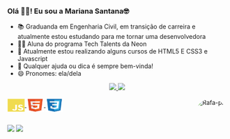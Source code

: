 ### Olá 🖖🏽! Eu sou a Mariana Santana🤓

- 📚 Graduanda em Engenharia Civil, em transição de carreira e atualmente estou estudando para me tornar uma desenvolvedora
- 👩‍💻 Aluna do programa Tech Talents da Neon
- 🌱 Atualmente estou realizando alguns cursos de HTML5 E CSS3 e Javascript
- 💬 Qualquer ajuda ou dica é sempre bem-vinda!
- 😄 Pronomes: ela/dela

<div align="center">
  <a href="https://github.com/marianastslv">
  <img height="180em" src="https://github-readme-stats.vercel.app/api?username=marianastslv&show_icons=true&theme=bear&include_all_commits=true&count_private=true"/>
  <img height="180em" src="https://github-readme-stats.vercel.app/api/top-langs/?username=marianastslv&layout=compact&langs_count=7&theme=bear"/>
</div>
  <div style="display: inline_block"><br>
  <img align="center" alt="Rafa-Js" height="30" width="40" src="https://raw.githubusercontent.com/devicons/devicon/master/icons/javascript/javascript-plain.svg">
  <img align="center" alt="Rafa-HTML" height="30" width="40" src="https://raw.githubusercontent.com/devicons/devicon/master/icons/html5/html5-original.svg">
  <img align="center" alt="Rafa-CSS" height="30" width="40" src="https://raw.githubusercontent.com/devicons/devicon/master/icons/css3/css3-original.svg">
  <img align="right" alt="Rafa-pic" height="150" style="border-radius:50px;" src="https://media.discordapp.net/attachments/639956127056134178/890373478988013628/Publicacoes_Instagram_1_1.png?width=676&height=676">
</div>
  
  ##
  
  <div> 
    <a href = "mailto:s.santana.mariana@gmail.com"><img src="https://img.shields.io/badge/-Gmail-%23333?style=for-the-badge&logo=gmail&logoColor=white" target="_blank"></a>
    <a href="https://www.linkedin.com/in/mariana-santana/" target="_blank"><img src="https://img.shields.io/badge/-LinkedIn-%230077B5?style=for-the-badge&logo=linkedin&logoColor=white" target="_blank"></a>
  </div>
